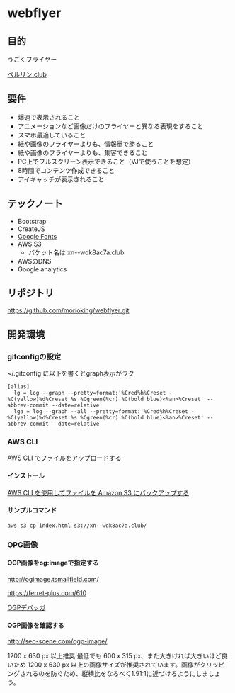 # webflyer

## 目的
うごくフライヤー

[ベルリン.club](http://xn--wdk8ac7a.club/)

## 要件
- 爆速で表示されること
- アニメーションなど画像だけのフライヤーと異なる表現をすること
- スマホ最適していること
- 紙や画像のフライヤーよりも、情報量で勝ること
- 紙や画像のフライヤーよりも、集客できること
- PC上でフルスクリーン表示できること（VJで使うことを想定）
- 8時間でコンテンツ作成できること
- アイキャッチが表示されること

## テックノート
- Bootstrap
- CreateJS
- [Google Fonts](https://fonts.google.com/)
- [AWS S3](https://console.aws.amazon.com/s3/home?region=us-west-2#&bucket=xn--wdk8ac7a.club&prefix=)
  - バケット名は xn--wdk8ac7a.club
- AWSのDNS
- Google analytics

## リポジトリ
https://github.com/morioking/webflyer.git


## 開発環境

### gitconfigの設定

~/.gitconfig に以下を書くとgraph表示がラク

```
[alias]
  lg = log --graph --pretty=format:'%Cred%h%Creset -%C(yellow)%d%Creset %s %Cgreen(%cr) %C(bold blue)<%an>%Creset' --abbrev-commit --date=relative
  lga = log --graph --all --pretty=format:'%Cred%h%Creset -%C(yellow)%d%Creset %s %Cgreen(%cr) %C(bold blue)<%an>%Creset' --abbrev-commit --date=relative
```
### AWS CLI
AWS CLI でファイルをアップロードする

#### インストール

[AWS CLI を使用してファイルを Amazon S3 にバックアップする](https://aws.amazon.com/jp/getting-started/tutorials/backup-to-s3-cli/)

#### サンプルコマンド

```
aws s3 cp index.html s3://xn--wdk8ac7a.club/
```

### OPG画像

#### OGP画像をog:imageで指定する

http://ogimage.tsmallfield.com/

https://ferret-plus.com/610

[OGPデバッガ](https://developers.facebook.com/tools/debug/sharing/)

#### OGP画像を確認する

http://seo-scene.com/ogp-image/

1200 x 630 px 以上推奨
最低でも 600 x 315 px、また大きければ大きいほど良いため 1200 x 630 px 以上の画像サイズが推奨されています。画像がクリッピングされるのを防ぐため、縦横比をなるべく1.91:1に近づけるようにしましょう。

